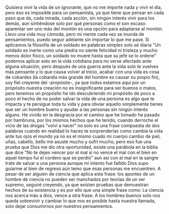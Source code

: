 Quisiera vivir la vida de un ignorante, que no me importe nada y vivir el día, pero eso es imposible para un pensamista, ya que tiene que pensar en cada paso que da, cada mirada, cada acción, sin ningún interés vivir para los demás, aun sintiéndose solo por qué personas como el son escaso aparentar ser uno más del montón es una opción para adaptarse al montón.
Llevo una vida muy cómoda, pero mi mente cada vez se inunda de pensamientos, puedo seguir adelante sin importar lo que me pase.
Si aplicamos la filosofía de un soldado en palabras simples solo sé diaria "Un soldado es inerte como una piedra no siente felicidad ni tristeza y mucho menos dolor físico, un soldado no muere hasta que su jefe se lo ordene" podemos aplicar esto en la vida cotidiana para no verse afectado ante alguna situación, pero después de una guerra ante la vida solo te vuelves más pensante y lo que causa volver al inicio, acabar con una vida es cosa de cobardes (la cobardía más grande del hombre es causar su propio fin), soy fiel creyente del -propósito-, ya que todos estamos aquí por un propósito nuestra creación no es insignificante para ser buenos o malos, pero tenemos un propósito he ido descubriendo mi propósito de poco a poco el hecho de no poder salvar la vida de una persona es algo que te impacta y te persigue toda tu vida y para obviar aquello simplemente tienes que ser un hombre bueno y ayudar a las personas sin ningún interés alguno.
He vivido en la desgracia por el camino que he tomado he pasado por hambruna, por los mismos hechos que he tenido, cuando derroche el vicio de las drogas "volví a nacer" no solo es una frase compuesta de dos palabras cuando en realidad lo haces te sorprenderías como cambia la vida ante tus ojos el mundo ya no es el mismo cuado mi cuerpo cambio de piel, uñas, cabello, bello me asuste mucho y sufrí mucho, pero eso fue una prueba que Dios me dio otra oportunidad, existe una parábola en la biblia que dice "No te dejes vencer por el mal si no vence el mal con el bien en aquel tiempo fui el cordero que se perdió" aun así con el mal en la sangre trate de salvar a una persona aunque mi intento fue fallido Dios supo guiarme al bien de regreso aún temo que esas personas me encuentren.
A pesar de ser alguien de ciencia que aplica esta frase: los apuntes de un hombre de ciencia no pueden ser manchados por teorías de un ser supremo, seguiré creyendo, ya que existen pruebas que demuestran hechos de su existencia y es por ello que una simple frase como: La ciencia nos acerca más a dios, vence a otra frase.
A los hombres buenos solo nos queda sobrevivir y cambiar lo que nos es posible hasta nuestra llamada, solo dejar consumirnos por nuestros pensamientos.
